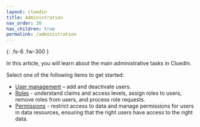 ```yaml
---
layout: cluedin
title: Administration
nav_order: 30
has_children: true
permalink: /administration
---
```


{: .fs-6 .fw-300 }

In this article, you will learn about the main administrative tasks in CluedIn.

Select one of the following items to get started:

- [User management](/administration/user-management) – add and deactivate users.
- [Roles](/administration/roles) - understand claims and access levels, assign roles to users, remove roles from users, and process role requests.
- [Permissions](/administration/permissions) - restrict access to data and manage permissions for users in data resources, ensuring that the right users have access to the right data.
